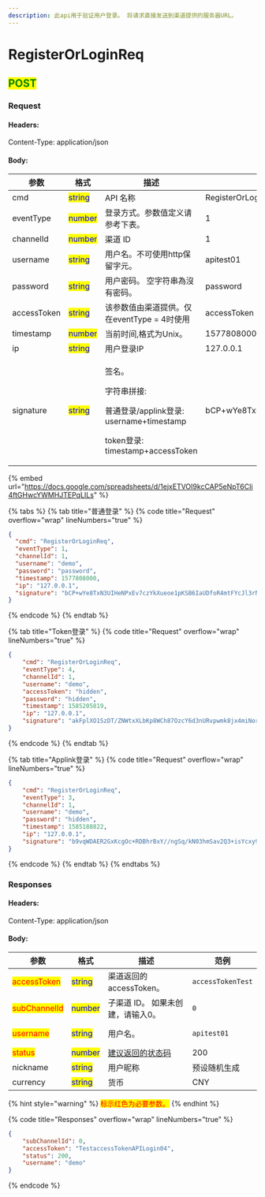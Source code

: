 ```yaml
---
description: 此api用于验证用户登录。 将请求直接发送到渠道提供的服务器URL。
---
```


# RegisterOrLoginReq

## <mark style="color:green;">POST</mark>

### **Request**

#### Headers:

Content-Type: application/json

#### Body:

<table><thead><tr><th>参数</th><th>格式</th><th>描述</th><th data-hidden>范例</th></tr></thead><tbody><tr><td>cmd</td><td><mark style="color:blue;">string</mark></td><td>API 名称</td><td>RegisterOrLoginReq</td></tr><tr><td>eventType</td><td><mark style="color:blue;">number</mark></td><td>登录方式。参数值定义请参考下表。</td><td>1</td></tr><tr><td>channelId</td><td><mark style="color:blue;">number</mark></td><td>渠道 ID</td><td>1</td></tr><tr><td>username</td><td><mark style="color:blue;">string</mark></td><td>用户名。不可使用http保留字元。</td><td>apitest01</td></tr><tr><td>password</td><td><mark style="color:blue;">string</mark></td><td>用户密码。 空字符串為沒有密码。</td><td>password</td></tr><tr><td>accessToken</td><td><mark style="color:blue;">string</mark></td><td>该参数值由渠道提供。仅在eventType = 4时使用</td><td>accessToken</td></tr><tr><td>timestamp</td><td><mark style="color:blue;">number</mark></td><td>当前时间,格式为Unix。</td><td>1577808000</td></tr><tr><td>ip</td><td><mark style="color:blue;">string</mark></td><td>用户登录IP</td><td>127.0.0.1</td></tr><tr><td>signature</td><td><mark style="color:blue;">string</mark></td><td><p>签名。 </p><p>字符串拼接:</p><p>普通登录/applink登录: username+timestamp</p><p>token登录: timestamp+accessToken</p></td><td>bCP+wYe8TxN3UIHeNPxEv7czYkXueoe1pKSB6IaUDfoR4mtFYcJl3rNFk8Uz84XAHfeD3mNE+p4gECOVw2JxxQ==</td></tr></tbody></table>

{% embed url="https://docs.google.com/spreadsheets/d/1ejxETVOI9kcCAP5eNpT6CIi4ftGHwcYWMHJTEPqLILs" %}

{% tabs %}
{% tab title="普通登录" %}
{% code title="Request" overflow="wrap" lineNumbers="true" %}
```json
{
  "cmd": "RegisterOrLoginReq",
  "eventType": 1,
  "channelId": 1,
  "username": "demo",
  "password": "password",
  "timestamp": 1577808000,
  "ip": "127.0.0.1",
  "signature": "bCP+wYe8TxN3UIHeNPxEv7czYkXueoe1pKSB6IaUDfoR4mtFYcJl3rNFk8Uz84XAHfeD3mNE+p4gECOVw2JxxQ=="
}
```
{% endcode %}
{% endtab %}

{% tab title="Token登录" %}
{% code title="Request" overflow="wrap" lineNumbers="true" %}
```json
{
    "cmd": "RegisterOrLoginReq",
    "eventType": 4,
    "channelId": 1,
    "username": "demo",
    "accessToken": "hidden",
    "password": "hidden",
    "timestamp": 1585205819,
    "ip": "127.0.0.1",
    "signature": "akFplXO1SzDT/ZNWtxXLbKp8WCh87OzcY6d3nURvpwmk8jx4miNorwqft3AfLJ28ye7qlNnitgKnUOxSL6AAKw=="
}
```
{% endcode %}
{% endtab %}

{% tab title="Applink登录" %}
{% code title="Request" overflow="wrap" lineNumbers="true" %}
```json
{
    "cmd": "RegisterOrLoginReq",
    "eventType": 3,
    "channelId": 1,
    "username": "demo",
    "password": "hidden",
    "timestamp": 1585188822,
    "ip": "127.0.0.1",
    "signature": "b9vqWDAER2GxKcgOc+RDBhrBxY//ngSq/kN03hmSav2Q3+isYcxy9tcMBPtaL08OUHsDpCnuM+Y7OGxZB23BHw=="
}
```
{% endcode %}
{% endtab %}
{% endtabs %}

### **Responses**

#### Headers:

Content-Type: application/json

#### Body:

<table><thead><tr><th>参数</th><th>格式</th><th>描述</th><th data-hidden>范例</th></tr></thead><tbody><tr><td><mark style="color:red;">accessToken</mark></td><td><mark style="color:blue;">string</mark></td><td>渠道返回的accessToken。</td><td><pre><code>accessTokenTest
</code></pre></td></tr><tr><td><mark style="color:red;">subChannelId</mark></td><td><mark style="color:blue;">number</mark></td><td>子渠道 ID。 如果未创建，请输入0。</td><td><pre><code>0
</code></pre></td></tr><tr><td><mark style="color:red;">username</mark></td><td><mark style="color:blue;">string</mark></td><td>用户名。</td><td><pre><code>apitest01
</code></pre></td></tr><tr><td><mark style="color:red;">status</mark></td><td><mark style="color:blue;">number</mark></td><td><a href="../../ebet-zhuang-tai-ma.md#jian-yi-xiang-ying-de-zhuang-tai-dai-ma">建议返回的状态码</a></td><td>200</td></tr><tr><td>nickname</td><td><mark style="color:blue;">string</mark></td><td>用户昵称</td><td>预设随机生成</td></tr><tr><td>currency</td><td><mark style="color:blue;">string</mark></td><td>货币</td><td>CNY</td></tr></tbody></table>

{% hint style="warning" %}
<mark style="color:red;">标示红色为必要参数。</mark>
{% endhint %}

{% code title="Responses" overflow="wrap" lineNumbers="true" %}
```json
{
    "subChannelId": 0,
    "accessToken": "TestaccessTokenAPILogin04",
    "status": 200,
    "username": "demo"
}
```
{% endcode %}
